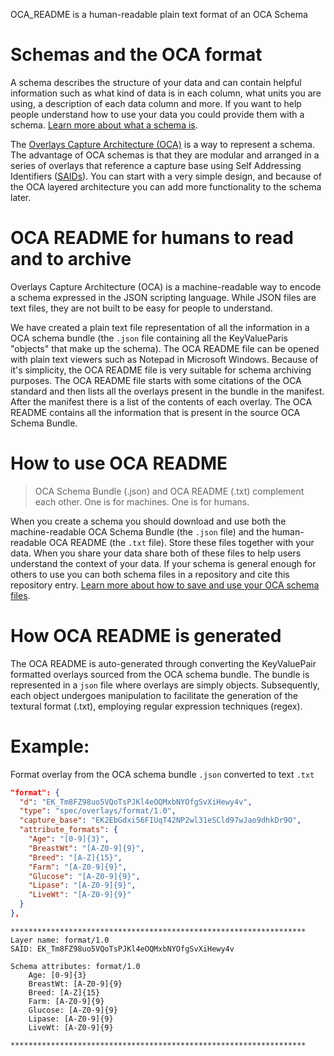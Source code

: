 OCA_README is a human-readable plain text format of an OCA Schema

# Schemas and the OCA format
A schema describes the structure of your data and can contain helpful information such as what kind of data is in each column, what units you are using, a description of each data column and more. If you want to help people understand how to use your data you could provide them with a schema. [Learn more about what a schema is](https://agrifooddatacanada.github.io/OCA_training_pathway/what_is_a_schema.html).

The [Overlays Capture Architecture (OCA)](https://github.com/the-human-colossus-foundation/oca-spec/tree/master/docs/specification) is a way to represent a schema. The advantage of OCA schemas is that they are modular and arranged in a series of overlays that reference a capture base using Self Addressing Identifiers ([SAIDs](https://agrifooddatacanada.github.io/OCA_training_pathway/identifiers_and_saids.html)). You can start with a very simple design, and because of the OCA layered architecture you can add more functionality to the schema later.

# OCA README for humans to read and to archive
Overlays Capture Architecture (OCA) is a machine-readable way to encode a schema expressed in the JSON scripting language. While JSON files are text files, they are not built to be easy for people to understand.

We have created a plain text file representation of all the information in a OCA schema bundle (the `.json` file containing all the KeyValueParis "objects" that make up the schema). The OCA README file can be opened with plain text viewers such as Notepad in Microsoft Windows. Because of it's simplicity, the OCA README file is very suitable for schema archiving purposes. The OCA README file starts with some citations of the OCA standard and then lists all the overlays present in the bundle in the manifest. After the manifest there is a list of the contents of each overlay. The OCA README contains all the information that is present in the source OCA Schema Bundle.

# How to use OCA README

> OCA Schema Bundle (.json) and OCA README (.txt) complement each other. One is for machines. One is for humans.

When you create a schema you should download and use both the machine-readable OCA Schema Bundle (the `.json` file) and the human-readable OCA README (the `.txt` file). Store these files together with your data. When you share your data share both of these files to help users understand the context of your data. If your schema is general enough for others to use you can both schema files in a repository and cite this repository entry. [Learn more about how to save and use your OCA schema files](https://agrifooddatacanada.github.io/OCA_training_pathway/deposit_schema.html).

# How OCA README is generated
The OCA README is auto-generated through converting the KeyValuePair formatted overlays sourced from the OCA schema bundle. The bundle is represented in a `json` file where overlays are simply objects. Subsequently, each object undergoes manipulation to facilitate the generation of the textural format (.txt), employing regular expression techniques (regex).

# Example:
Format overlay from the OCA schema bundle `.json` converted to text `.txt`

```json
"format": {
  "d": "EK_Tm8FZ98uo5VQoTsPJKl4eOQMxbNYOfgSvXiHewy4v",
  "type": "spec/overlays/format/1.0",
  "capture_base": "EK2EbGdxi56FIUqT42NP2wl31eSCld97wJao9dhkDr9O",
  "attribute_formats": {
    "Age": "[0-9]{3}",
    "BreastWt": "[A-Z0-9]{9}",
    "Breed": "[A-Z]{15}",
    "Farm": "[A-Z0-9]{9}",
    "Glucose": "[A-Z0-9]{9}",
    "Lipase": "[A-Z0-9]{9}",
    "LiveWt": "[A-Z0-9]{9}"
  }
},
```
```
******************************************************************
Layer name: format/1.0
SAID: EK_Tm8FZ98uo5VQoTsPJKl4eOQMxbNYOfgSvXiHewy4v

Schema attributes: format/1.0
    Age: [0-9]{3}
    BreastWt: [A-Z0-9]{9}
    Breed: [A-Z]{15}
    Farm: [A-Z0-9]{9}
    Glucose: [A-Z0-9]{9}
    Lipase: [A-Z0-9]{9}
    LiveWt: [A-Z0-9]{9}

******************************************************************
```


